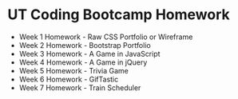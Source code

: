 # UT Coding Bootcamp Homework

- Week 1 Homework \- Raw CSS Portfolio or Wireframe
- Week 2 Homework \- Bootstrap Portfolio
- Week 3 Homework \- A Game in JavaScript
- Week 4 Homework \- A Game in jQuery
- Week 5 Homework \- Trivia Game
- Week 6 Homework \- GifTastic
- Week 7 Homework \- Train Scheduler
